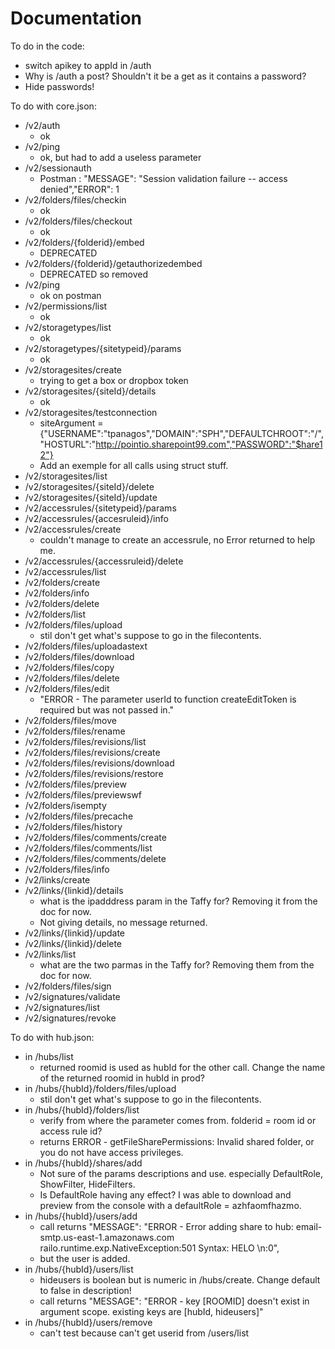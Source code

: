 Documentation
=============

To do in the code:
- switch apikey to appId in /auth
- Why is /auth a post? Shouldn't it be a get as it contains a password?
- Hide passwords!

To do with core.json:

- /v2/auth
  - ok
- /v2/ping
  - ok, but had to add a useless parameter 
- /v2/sessionauth
  - Postman : "MESSAGE": "Session validation failure -- access denied","ERROR": 1
- /v2/folders/files/checkin
  - ok
- /v2/folders/files/checkout
  - ok
- /v2/folders/{folderid}/embed
  - DEPRECATED
- /v2/folders/{folderid}/getauthorizedembed
  - DEPRECATED so removed
- /v2/ping
  - ok on postman
- /v2/permissions/list
  - ok
- /v2/storagetypes/list
  - ok
- /v2/storagetypes/{sitetypeid}/params
  - ok
- /v2/storagesites/create
  - trying to get a box or dropbox token
- /v2/storagesites/{siteId}/details
  - ok
- /v2/storagesites/testconnection
  - siteArgument = {"USERNAME":"tpanagos","DOMAIN":"SPH","DEFAULTCHROOT":"/","HOSTURL":"http://pointio.sharepoint99.com","PASSWORD":"$hare12"}
  - Add an exemple for all calls using struct stuff.
- /v2/storagesites/list
- /v2/storagesites/{siteId}/delete
- /v2/storagesites/{siteId}/update
- /v2/accessrules/{sitetypeid}/params
- /v2/accessrules/{accesruleid}/info
- /v2/accessrules/create
  - couldn't manage to create an accessrule, no Error returned to help me.
- /v2/accessrules/{accessruleid}/delete
- /v2/accessrules/list
- /v2/folders/create
- /v2/folders/info
- /v2/folders/delete
- /v2/folders/list
- /v2/folders/files/upload
  - stil don't get what's suppose to go in the filecontents.
- /v2/folders/files/uploadastext
- /v2/folders/files/download
- /v2/folders/files/copy
- /v2/folders/files/delete
- /v2/folders/files/edit
  - "ERROR - The parameter userId to function createEditToken is required but was not passed in."
- /v2/folders/files/move
- /v2/folders/files/rename
- /v2/folders/files/revisions/list
- /v2/folders/files/revisions/create
- /v2/folders/files/revisions/download
- /v2/folders/files/revisions/restore
- /v2/folders/files/preview
- /v2/folders/files/previewswf
- /v2/folders/isempty
- /v2/folders/files/precache
- /v2/folders/files/history
- /v2/folders/files/comments/create
- /v2/folders/files/comments/list
- /v2/folders/files/comments/delete
- /v2/folders/files/info
- /v2/links/create
- /v2/links/{linkid}/details
  - what is the ipadddress param in the Taffy for? Removing it from the doc for now.
  - Not giving details, no message returned.
- /v2/links/{linkid}/update
- /v2/links/{linkid}/delete
- /v2/links/list
  - what are the two parmas in the Taffy for? Removing them from the doc for now.
- /v2/folders/files/sign
- /v2/signatures/validate
- /v2/signatures/list
- /v2/signatures/revoke


To do with hub.json:
- in /hubs/list
  - returned roomid is used as hubId for the other call. Change the name of the returned roomid in hubId in prod?
- in /hubs/{hubId}/folders/files/upload
  - stil don't get what's suppose to go in the filecontents.
- in /hubs/{hubId}/folders/list
  - verify from where the parameter comes from. folderid = room id or access rule id?
  - returns ERROR - getFileSharePermissions: Invalid shared folder, or you do not have access privileges.
- in /hubs/{hubId}/shares/add
  - Not sure of the params descriptions and use. especially DefaultRole, ShowFilter, HideFilters.
  - Is DefaultRole having any effect? I was able to download and preview from the console with a defaultRole = azhfaomfhazmo.
- in /hubs/{hubId}/users/add
  - call returns   "MESSAGE": "ERROR - Error adding share to hub: email-smtp.us-east-1.amazonaws.com railo.runtime.exp.NativeException:501 Syntax: HELO <hostname>\n:0",
  - but the user is added.
- in /hubs/{hubId}/users/list
  - hideusers is boolean but is numeric in /hubs/create. Change default to false in description!
  - call returns   "MESSAGE": "ERROR - key [ROOMID] doesn't exist in argument scope. existing keys are [hubId, hideusers]"
- in /hubs/{hubId}/users/remove
  - can't test because can't get userid from /users/list


